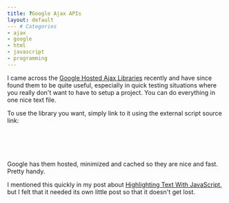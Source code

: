 ```yaml
---
title: ?Google Ajax APIs
layout: default
--- # Categories
- ajax
- google
- html
- javascript
- programming
---
```


I came across the <a href="http://code.google.com/apis/ajaxlibs/">Google Hosted Ajax Libraries</a> recently and have since found them to be quite useful, especially in quick testing situations where you really don't want to have to setup a project. You can do everything in one nice text file.



To use the library you want, simply link to it using the external script source link:



<code lang="html">

<script type="text/javascript" src="http://ajax.googleapis.com/ajax/libs/jquery/1.3.2/jquery.min.js"></script>

</code>



Google has them hosted, minimized and cached so they are nice and fast. Pretty handy.



I mentioned this quickly in my post about <a href="http://coffeaelectronica.com/blog/2009/09/highlight-text-with-javascript/">Highlighting Text With JavaScript</a>, but I felt that it needed its own little post so that it doesn't get lost.

